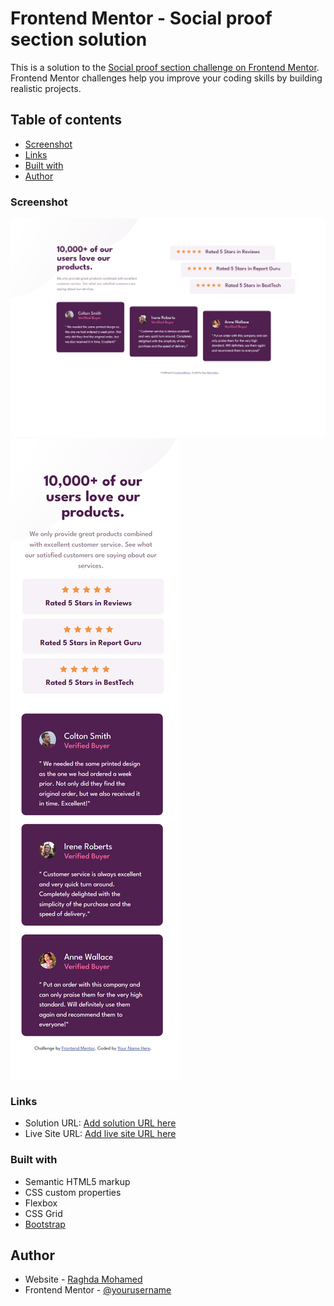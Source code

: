 # Frontend Mentor - Social proof section solution

This is a solution to the [Social proof section challenge on Frontend Mentor](https://www.frontendmentor.io/challenges/social-proof-section-6e0qTv_bA). Frontend Mentor challenges help you improve your coding skills by building realistic projects. 

## Table of contents

  - [Screenshot](#screenshot)
  - [Links](#links)
  - [Built with](#built-with)
  - [Author](#author)



### Screenshot

<img src="Screenshot/Desktop.png" alt="Desktop">
<img src="Screenshot/Phone.png" alt="Phone">


### Links

- Solution URL: [Add solution URL here](https://your-solution-url.com)
- Live Site URL: [Add live site URL here](https://your-live-site-url.com)


### Built with

- Semantic HTML5 markup
- CSS custom properties
- Flexbox
- CSS Grid
- [Bootstrap]( https://getbootstrap.com/docs/5.3/getting-started/introduction/) 


## Author

- Website - [Raghda Mohamed](file:///C:/Users/HP/Desktop/Challenging%20Project/social-proof-section-master/Challange4.html/index)
- Frontend Mentor - [@yourusername](https://www.frontendmentor.io/profile/yourusername)

